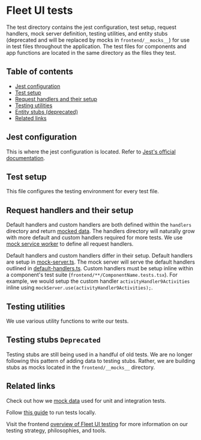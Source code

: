 # Fleet UI tests

The test directory contains the jest configuration, test setup, request handlers, mock server definition,  testing utilities, and entity stubs (deprecated and will be replaced by mocks in `frontend/__mocks__`) for use in test files throughout the application. The test files for components and app functions are located in the same directory as the files they test.

<!-- 
TODO

The default export from the test directory includes mock server with default handlers, custom handlers, testing stubs, and testing utilities like custom renderers. -->

## Table of contents
- [Jest configuration](#jest-configuration)
- [Test setup](#test-setup)
- [Request handlers and their setup](#request-handlers-and-their-setup)
- [Testing utilities](#testing-utilities)
- [Entity stubs (deprecated)](#entity-stubs-deprecated)
- [Related links](#related-links)

## Jest configuration

This is where the jest configuration is located. Refer to [Jest's official documentation](https://jestjs.io/docs/configuration).
## Test setup

This file configures the testing environment for every test file.

## Request handlers and their setup

Default handlers and custom handlers are both defined within the `handlers` directory and return [mocked data](../__mocks__/README.md). The handlers directory will naturally grow with more default and custom handlers required for more tests. We use [mock service worker](https://mswjs.io/docs/api/rest) to define all request handlers.

Default handlers and custom handlers differ in their setup. Default handlers are setup in [mock-server.ts](./mock-server.ts). The mock server will serve the default handlers outlined in [default-handlers.ts](./default-handlers.ts). Custom handlers must be setup inline within a component's test suite (`frontend/**/ComponentName.tests.tsx`). For example, we would setup the custom handler `activityHandler9Activities` inline using `mockServer.use(activityHandler9Activities);`.

## Testing utilities

We use various utility functions to write our tests.

## Testing stubs `Deprecated`

Testing stubs are still being used in a handful of old tests. We are no longer following this pattern of adding data to testing stubs. Rather, we are building stubs as mocks located in the `frontend/__mocks__` directory.

## Related links

Check out how we [mock data](../__mocks__/README.md) used for unit and integration tests.

Follow [this guide](../../docs/Contributing/getting-started/testing-and-local-development.md) to run tests locally.

Visit the frontend [overview of Fleet UI testing](../docs/Contributing/Fleet-UI-Testing.md) for more information on our testing strategy, philosophies, and tools.